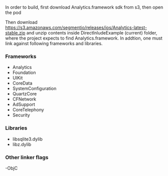 In order to build, first download Analytics.framework sdk from s3, then open the pod

Then download https://s3.amazonaws.com/segmentio/releases/ios/Analytics-latest-stable.zip and unzip contents inside DirectInludeExample (current) folder, where the project expects to find Analytics.framework. In addtion, one must link against following frameworks and libraries. 

### Frameworks
* Analytics
* Foundation
* UIKit
* CoreData
* SystemConfiguration
* QuartzCore
* CFNetwork
* AdSupport
* CoreTelephony
* Security

### Libraries
* libsqlite3.dylib
* libz.dylib

### Other linker flags
 -ObjC


